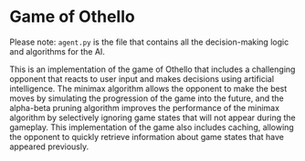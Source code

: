 # Game of Othello

Please note: `agent.py` is the file that contains all the decision-making logic and algorithms for the AI.

This is an implementation of the game of Othello that includes a challenging opponent that reacts to user input and makes decisions using artificial intelligence. The minimax algorithm allows the opponent to make the best moves by simulating the progression of the game into the future, and the alpha-beta pruning algorithm improves the performance of the minimax algorithm by selectively ignoring game states that will not appear during the gameplay. This implementation of the game also includes caching, allowing the opponent to quickly retrieve information about game states that have appeared previously.
